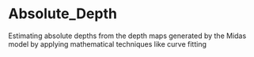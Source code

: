 # Absolute_Depth
Estimating absolute depths from the depth maps generated by the Midas model by applying mathematical techniques like curve fitting
